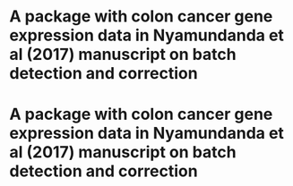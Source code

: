 # A package with colon cancer gene expression data in Nyamundanda et al (2017) manuscript on batch detection and correction
# A package with colon cancer gene expression data in Nyamundanda et al (2017) manuscript on batch detection and correction
